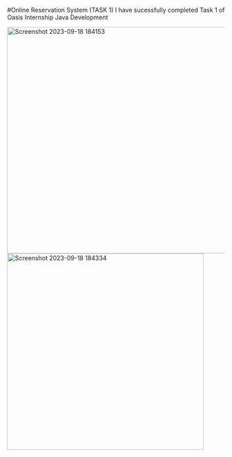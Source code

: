 #Online Reservation System (TASK 1)
I have sucessfully completed Task 1 of Oasis Internship Java Development 


<img width="525" alt="Screenshot 2023-09-18 184153" src="https://github.com/femininecoder/Onlinereservationoasis/assets/112308965/8c565d5a-6214-4818-9e88-7e4dc51175be">
<img width="455" alt="Screenshot 2023-09-18 184334" src="https://github.com/femininecoder/Onlinereservationoasis/assets/112308965/a9b0e1b1-6f4b-4070-b102-5849dc270e1a">
